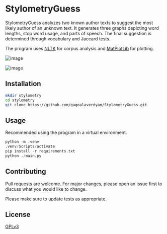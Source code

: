 # StylometryGuess

StylometryGuess analyzes two known author texts to suggest the most likely author of an unknown text. It generates three graphs depicting word lengths, stop word usage, and parts of speech. The final suggestion is determined through vocabulary and Jaccard tests.

The program uses [NLTK](https://www.nltk.org/) for corpus analysis and [MatPlotLib](https://matplotlib.org/) for plotting.

![image](https://i.imgur.com/BzkyXYv.png)

![image](https://i.imgur.com/z7NTQK5.png)

## Installation

```bash
mkdir stylometry
cd stylometry
git clone https://github.com/gagoalaverdyan/StylometryGuess.git
```

## Usage

Recommended using the program in a virtual environment.
```python
python -m .venv
.venv/Scripts/activate
pip install -r requirements.txt
python ./main.py
```

## Contributing

Pull requests are welcome. For major changes, please open an issue first
to discuss what you would like to change.

Please make sure to update tests as appropriate.

## License

[GPLv3](https://www.gnu.org/licenses/gpl-3.0.en.html)
